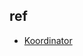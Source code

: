 

## ref
+ [Koordinator](https://mp.weixin.qq.com/s?__biz=MzUzNzYxNjAzMg==&mid=2247528736&idx=2&sn=5a2e3db4b56afb7ed3fb3ea7bc538ce9&chksm=fae67aefcd91f3f9ba2e0eaa629dc6af0319e630ce9d7258e91a1e00250b1906e81264dd72d8&scene=21)